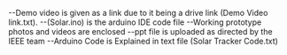 --Demo video is given as a link due to it being a drive link (Demo Video link.txt). 
--(Solar.ino) is the arduino IDE code file 
--Working prototype photos and videos are enclosed 
--ppt file is uploaded as directed by the IEEE team
--Arduino Code is Explained in text file (Solar Tracker Code.txt)
